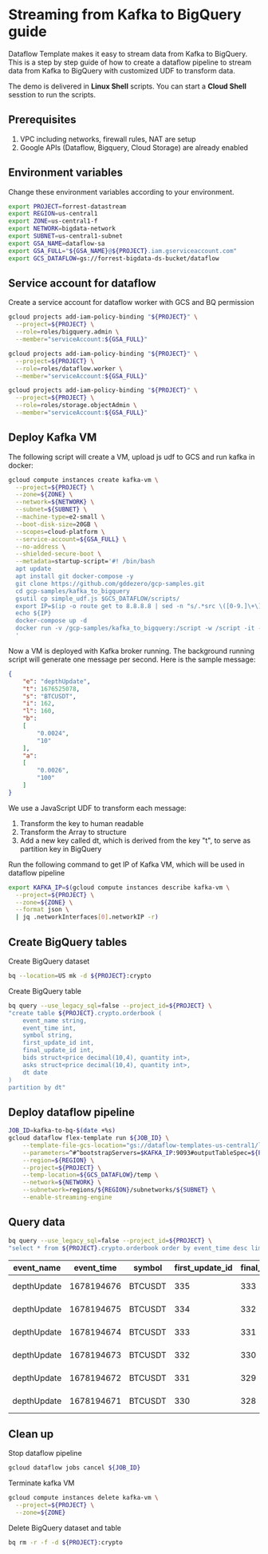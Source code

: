 # Streaming from Kafka to BigQuery guide
Dataflow Template makes it easy to stream data from Kafka to BigQuery. This is a step by step guide of how to create a dataflow pipeline to stream data from Kafka to BigQuery with customized UDF to transform data.

The demo is delivered in **Linux Shell** scripts. You can start a **Cloud Shell** sesstion to run the scripts.

## Prerequisites

1. VPC including networks, firewall rules, NAT are setup
2. Google APIs (Dataflow, Bigquery, Cloud Storage) are already enabled

## Environment variables

Change these environment variables according to your environment.

```bash
export PROJECT=forrest-datastream
export REGION=us-central1
export ZONE=us-central1-f
export NETWORK=bigdata-network
export SUBNET=us-central1-subnet
export GSA_NAME=dataflow-sa
export GSA_FULL="${GSA_NAME}@${PROJECT}.iam.gserviceaccount.com"
export GCS_DATAFLOW=gs://forrest-bigdata-ds-bucket/dataflow
```

## Service account for dataflow

Create a service account for dataflow worker with GCS and BQ permission

```bash
gcloud projects add-iam-policy-binding "${PROJECT}" \
  --project=${PROJECT} \
  --role=roles/bigquery.admin \
  --member="serviceAccount:${GSA_FULL}"

gcloud projects add-iam-policy-binding "${PROJECT}" \
  --project=${PROJECT} \
  --role=roles/dataflow.worker \
  --member="serviceAccount:${GSA_FULL}"

gcloud projects add-iam-policy-binding "${PROJECT}" \
  --project=${PROJECT} \
  --role=roles/storage.objectAdmin \
  --member="serviceAccount:${GSA_FULL}"
```

## Deploy Kafka VM

The following script will create a VM, upload js udf to GCS and run kafka in docker:

```bash
gcloud compute instances create kafka-vm \
  --project=${PROJECT} \
  --zone=${ZONE} \
  --network=${NETWORK} \
  --subnet=${SUBNET} \
  --machine-type=e2-small \
  --boot-disk-size=20GB \
  --scopes=cloud-platform \
  --service-account=${GSA_FULL} \
  --no-address \
  --shielded-secure-boot \
  --metadata=startup-script='#! /bin/bash
  apt update
  apt install git docker-compose -y
  git clone https://github.com/gddezero/gcp-samples.git
  cd gcp-samples/kafka_to_bigquery
  gsutil cp simple_udf.js $GCS_DATAFLOW/scripts/
  export IP=$(ip -o route get to 8.8.8.8 | sed -n "s/.*src \([0-9.]\+\).*/\1/p")
  echo ${IP}
  docker-compose up -d
  docker run -v /gcp-samples/kafka_to_bigquery:/script -w /script -it --network=host --rm bitnami/kafka:2.3.1 bash /script/gen_order.sh
  '
```

Now a VM is deployed with Kafka broker running. The background running script will generate one message per second. Here is the sample message:

```json
{
    "e": "depthUpdate",
    "t": 1676525078,
    "s": "BTCUSDT",
    "i": 162,
    "l": 160,
    "b":
    [
        "0.0024",
        "10"
    ],
    "a":
    [
        "0.0026",
        "100"
    ]
}
```

We use a JavaScript UDF to transform each message:

1. Transform the key to human readable
2. Transform the Array to structure
3. Add a new key called dt, which is derived from the key "t", to serve as partition key in BigQuery

Run the following command to get IP of Kafka VM, which will be used in dataflow pipeline

```bash
export KAFKA_IP=$(gcloud compute instances describe kafka-vm \
  --project=${PROJECT} \
  --zone=${ZONE} \
  --format json \
  | jq .networkInterfaces[0].networkIP -r)
```

## Create BigQuery tables

Create BigQuery dataset
```bash
bq --location=US mk -d ${PROJECT}:crypto
```

Create BigQuery table
```bash
bq query --use_legacy_sql=false --project_id=${PROJECT} \
"create table ${PROJECT}.crypto.orderbook (
    event_name string,
    event_time int,
    symbol string,
    first_update_id int,
    final_update_id int,
    bids struct<price decimal(10,4), quantity int>,
    asks struct<price decimal(10,4), quantity int>,
    dt date
)
partition by dt"
```

## Deploy dataflow pipeline

```bash
JOB_ID=kafka-to-bq-$(date +%s)
gcloud dataflow flex-template run ${JOB_ID} \
    --template-file-gcs-location="gs://dataflow-templates-us-central1/latest/flex/Kafka_to_BigQuery" \
    --parameters=^#^bootstrapServers=$KAFKA_IP:9093#outputTableSpec=${PROJECT}:crypto.orderbook#inputTopics=orderbook,orderbook_okx#javascriptTextTransformGcsPath=${GCS_DATAFLOW}/scripts/simple_udf.js#javascriptTextTransformFunctionName=transform#useStorageWriteApi=true#numStorageWriteApiStreams=1#storageWriteApiTriggeringFrequencySec=5#stagingLocation=${GCS_DATAFLOW}/staging#maxNumWorkers=10#numberOfWorkerHarnessThreads=1#saveHeapDumpsToGcsPath=${GCS_DATAFLOW}/dump#serviceAccount=${GSA_FULL}#workerMachineType=n1-standard-1#usePublicIps=false \
    --region=${REGION} \
    --project=${PROJECT} \
    --temp-location=${GCS_DATAFLOW}/temp \
    --network=${NETWORK} \
    --subnetwork=regions/${REGION}/subnetworks/${SUBNET} \
    --enable-streaming-engine
```

## Query data

```bash
bq query --use_legacy_sql=false --project_id=${PROJECT} \
"select * from ${PROJECT}.crypto.orderbook order by event_time desc limit 20"
```

| event_name  | event_time | symbol  | first_update_id | final_update_id |                bids                |                asks                |     dt     |
|-------------|------------|---------|-----------------|-----------------|------------------------------------|------------------------------------|------------|
| depthUpdate | 1678194676 | BTCUSDT |             335 |             333 | {"price":"4.7201","quantity":"27"} | {"price":"7.0086","quantity":"16"} | 2023-03-07 |
| depthUpdate | 1678194675 | BTCUSDT |             334 |             332 | {"price":"9.0755","quantity":"55"} | {"price":"0.2344","quantity":"67"} | 2023-03-07 |
| depthUpdate | 1678194674 | BTCUSDT |             333 |             331 |  {"price":"0.186","quantity":"66"} | {"price":"9.9133","quantity":"71"} | 2023-03-07 |
| depthUpdate | 1678194673 | BTCUSDT |             332 |             330 | {"price":"0.3535","quantity":"76"} |   {"price":"7.874","quantity":"6"} | 2023-03-07 |
| depthUpdate | 1678194672 | BTCUSDT |             331 |             329 |  {"price":"9.0123","quantity":"9"} | {"price":"7.9256","quantity":"50"} | 2023-03-07 |
| depthUpdate | 1678194671 | BTCUSDT |             330 |             328 | {"price":"1.9524","quantity":"91"} | {"price":"7.9874","quantity":"92"} | 2023-03-07 |

## Clean up

Stop dataflow pipeline

```bash
gcloud dataflow jobs cancel ${JOB_ID}
```

Terminate kafka VM

```bash
gcloud compute instances delete kafka-vm \
  --project=${PROJECT} \
  --zone=${ZONE}
```

Delete BigQuery dataset and table

```bash
bq rm -r -f -d ${PROJECT}:crypto
```
